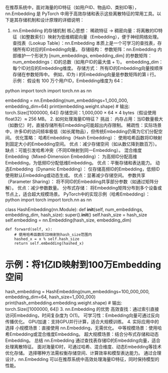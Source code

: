 在推荐系统中，面对海量的ID特征（如用户ID、物品ID、类别ID等），nn.Embedding 是 PyTorch 中用于高效存储和表示这些离散特征的常用工具。以下是其存储机制和设计原理的详细说明：

1. nn.Embedding 的存储机制
核心思想：
稀疏特征 → 稠密向量：将离散的ID特征（如整数索引）映射为低维稠密向量（Embedding），便于神经网络处理。
查找表（Lookup Table）：nn.Embedding 本质上是一个可学习的查找表，存储所有ID对应的Embedding向量。
存储结构：
参数矩阵：nn.Embedding 内部维护一个形状为 [num_embeddings, embedding_dim] 的参数矩阵：
num_embeddings：ID的总数（如用户ID的最大值 + 1）。
embedding_dim：每个ID对应的Embedding维度。
存储方式：
所有ID的Embedding向量按顺序存储在参数矩阵中。
例如，ID为 i 的Embedding向量是参数矩阵的第 i 行。
示例：
假设有 100 万个用户ID，Embedding维度为 64：

python
import torch
import torch.nn as nn
 
embedding = nn.Embedding(num_embeddings=1_000_000, embedding_dim=64)
print(embedding.weight.shape)  # 输出: torch.Size([1000000, 64])
存储空间：1,000,000 × 64 × 4 bytes（假设使用 float32）≈ 256 MB。
2. 如何处理海量ID特征？
挑战：
内存占用：当ID数量极大（如数亿）时，直接存储所有Embedding可能超出内存限制。
稀疏性：实际场景中，许多ID的访问频率极低（如长尾物品），但传统Embedding仍需为它们分配空间。
优化策略：
哈希Embedding（Hash Embedding）：
使用哈希函数将ID映射到固定大小的Embedding空间。
优点：减少存储空间（如从数亿降到数百万）。
缺点：可能引发哈希冲突（不同ID映射到同一Embedding）。
混合维度Embedding（Mixed-Dimension Embedding）：
为高频ID分配高维Embedding，为低频ID分配低维Embedding。
优点：平衡存储和表达能力。
动态Embedding（Dynamic Embedding）：
仅存储高频ID的Embedding，低频ID使用默认Embedding或动态生成。
优点：显著减少存储空间。
参数共享（Parameter Sharing）：
将不同ID的Embedding共享部分参数（如通过矩阵分解）。
优点：减少参数数量。
分布式存储：
将Embedding矩阵分布到多个设备或节点上，适合超大规模场景。
PyTorch中的实现示例（哈希Embedding）：
python
import torch
import torch.nn as nn
 
class HashEmbedding(nn.Module):
    def __init__(self, num_embeddings, embedding_dim, hash_size):
        super().__init__()
        self.hash_size = hash_size
        self.embedding = nn.Embedding(hash_size, embedding_dim)
 
    def forward(self, x):
        # 使用哈希函数将ID映射到hash_size范围内
        hashed_x = x % self.hash_size
        return self.embedding(hashed_x)
 
# 示例：将1亿ID映射到100万Embedding空间
hash_embedding = HashEmbedding(num_embeddings=100_000_000, embedding_dim=64, hash_size=1_000_000)
print(hash_embedding.embedding.weight.shape)  # 输出: torch.Size([1000000, 64])
3. nn.Embedding 的优势
高效查找：通过索引直接访问Embedding，时间复杂度为 O(1)。
可学习性：Embedding向量可通过反向传播优化。
GPU加速：支持GPU并行计算，适合大规模训练。
4. 实际应用中的选择
小规模场景：直接使用 nn.Embedding，无需优化。
中等规模场景：使用哈希Embedding或混合维度Embedding。
超大规模场景：结合分布式存储和动态Embedding。
总结
nn.Embedding 通过查找表存储ID的Embedding向量，适合处理离散特征。
面对海量ID时，可通过哈希、混合维度、动态Embedding等技术优化存储。
选择哪种方法需权衡存储空间、计算效率和模型表达能力。
通过合理设计，nn.Embedding 可以在推荐系统中高效处理海量ID特征，同时保持模型的性能。
